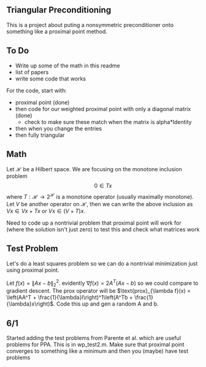 ## Triangular Preconditioning
This is a project about puting a nonsymmetric preconditioner onto something like a proximal point method.

## To Do
 - Write up some of the math in this readme
 - list of papers
 - write some code that works

For the code, start with:
 - proximal point (done)
 - then code for our weighted proximal point with only a diagonal matrix (done)
   - check to make sure these match when the matrix is alpha*Identity
 - then when you change the entries
 - then fully triangular


## Math
Let $\mathcal{H}$ be a Hilbert space. We are focusing on the monotone inclusion problem
$$0 \in Tx$$
where $T : \mathcal{H} \to 2^{\mathcal{H}}$ is a monotone operator (usually maximally monotone). Let $V$ be another operator on $\mathcal{H}$, then we can write the above inclusion as
$Vx \in Vx + Tx$
or
$Vx \in (V + T)x.$

Need to code up a nontrivial problem that proximal point will work for (where the solution isn't just zero) to test this and check what matrices work

## Test Problem
Let's do a least squares problem so we can do a nontrivial minimization just using proximal point.

Let $f(x) = \lVert Ax - b \rVert_2^2$. evidently $\nabla f(x) = 2A^T(Ax - b)$ so we could compare to gradient descent. The prox operator will be $\text{prox}_{\lambda f}(x) = \left(AA^T + \frac{1}{\lambda}I\right)^1\left(A^Tb + \frac{1}{\lambda}x\right)$. Code this up and gen a random A and b.

## 6/1
Started adding the test problems from Parente et al. which are useful problems for PPA. This is in wp_test2.m. Make sure that proximal point converges to something like a minimum and then you (maybe) have test problems
